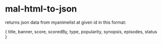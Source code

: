 # mal-html-to-json

returns json data from myanimelist at given id in this format:

{
  title,
  banner,
  score,
  scoredBy,
  type,
  popularity,
  synopsis,
  episodes,
  status
}

